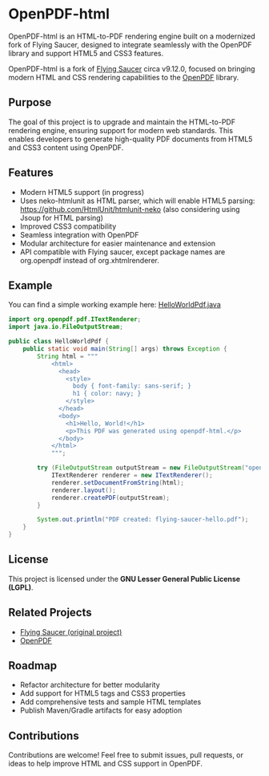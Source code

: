 # OpenPDF-html

OpenPDF-html is an HTML-to-PDF rendering engine built on a modernized fork of Flying Saucer, designed to integrate seamlessly with the OpenPDF library and support HTML5 and CSS3 features.

OpenPDF-html is a fork of [Flying Saucer](https://github.com/flyingsaucerproject/flyingsaucer) circa v9.12.0, focused on bringing modern HTML and CSS rendering capabilities to the [OpenPDF](https://github.com/LibrePDF/OpenPDF) library.

## Purpose

The goal of this project is to upgrade and maintain the HTML-to-PDF rendering engine, ensuring support for modern web standards. This enables developers to generate high-quality PDF documents from HTML5 and CSS3 content using OpenPDF.

## Features

- Modern HTML5 support (in progress)
- Uses neko-htmlunit as HTML parser, which will enable HTML5 parsing: https://github.com/HtmlUnit/htmlunit-neko  (also considering using Jsoup for HTML parsing)
- Improved CSS3 compatibility
- Seamless integration with OpenPDF
- Modular architecture for easier maintenance and extension
- API compatible with Flying saucer, except package names are org.openpdf instead of org.xhtmlrenderer.


## Example

You can find a simple working example here:  [HelloWorldPdf.java](https://github.com/LibrePDF/OpenPDF/blob/master/openpdf-html/src/test/java/org/openpdf/pdf/HelloWorldPdf.java)

```java
import org.openpdf.pdf.ITextRenderer;
import java.io.FileOutputStream;

public class HelloWorldPdf {
    public static void main(String[] args) throws Exception {
        String html = """
            <html>
              <head>
                <style>
                  body { font-family: sans-serif; }
                  h1 { color: navy; }
                </style>
              </head>
              <body>
                <h1>Hello, World!</h1>
                <p>This PDF was generated using openpdf-html.</p>
              </body>
            </html>
            """;

        try (FileOutputStream outputStream = new FileOutputStream("openpdf-html-hello.pdf")) {
            ITextRenderer renderer = new ITextRenderer();
            renderer.setDocumentFromString(html);
            renderer.layout();
            renderer.createPDF(outputStream);
        }

        System.out.println("PDF created: flying-saucer-hello.pdf");
    }
}
```


## License

This project is licensed under the **GNU Lesser General Public License (LGPL)**.

## Related Projects

- [Flying Saucer (original project)](https://github.com/flyingsaucerproject/flyingsaucer)
- [OpenPDF](https://github.com/LibrePDF/OpenPDF)

## Roadmap

- Refactor architecture for better modularity
- Add support for HTML5 tags and CSS3 properties
- Add comprehensive tests and sample HTML templates
- Publish Maven/Gradle artifacts for easy adoption

## Contributions

Contributions are welcome! Feel free to submit issues, pull requests, or ideas to help improve HTML and CSS support in OpenPDF.

